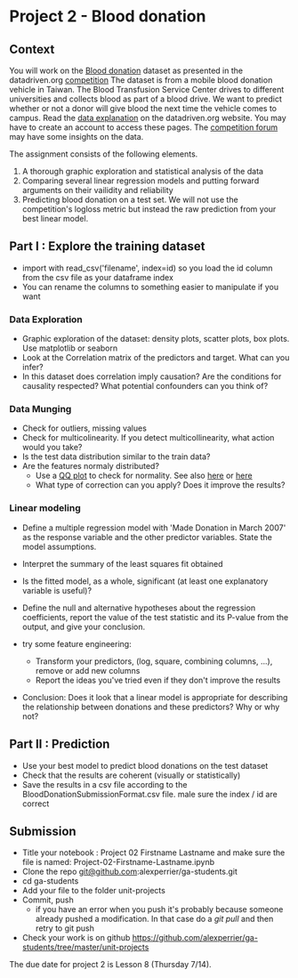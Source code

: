 # Project 2 - Blood donation

## Context

You will work on the [Blood donation](https://www.drivendata.org/competitions/2/) dataset as presented in the datadriven.org [competition](https://www.drivendata.org/competitions/2/)
The dataset is from a mobile blood donation vehicle in Taiwan. The Blood Transfusion Service Center drives to different universities and collects blood as part of a blood drive. We want to predict whether or not a donor will give blood the next time the vehicle comes to campus.
Read the [data explanation](https://www.drivendata.org/competitions/2/page/7/) on the datadriven.org website. You may have to create an account to access these pages.
The [competition forum](https://community.drivendata.org/c/warm-up-predict-blood-donations) may have some insights on the data.

The assignment consists of the following elements.

1. A thorough graphic exploration and statistical analysis of the data
2. Comparing several linear regression models and putting forward arguments on their vailidity and reliability
3. Predicting blood donation on a test set. We will not use the competition's logloss metric but instead the raw prediction from your best linear model.


## Part I : Explore the training dataset

* import with read_csv('filename', index=id) so you load the id column from the csv file as your dataframe index
* You can rename the columns to something easier to manipulate if you want

### Data Exploration
* Graphic exploration of the dataset: density plots, scatter plots, box plots. Use matplotlib or seaborn
* Look at the Correlation matrix of the predictors and target. What can you infer?
* In this dataset does correlation imply causation? Are the conditions for causality respected?
What potential confounders can you think of?

### Data Munging
* Check for outliers, missing values
* Check for multicolinearity. If you detect multicollinearity, what action would you take?
* Is the test data distribution similar to the train data?
* Are the features normaly distributed?
    * Use a [QQ plot](https://en.wikipedia.org/wiki/Q–Q_plot) to check for normality. See also [here](http://stackoverflow.com/questions/13865596/quantile-quantile-plot-using-scipy) or [here](http://docs.scipy.org/doc/scipy-0.14.0/reference/generated/scipy.stats.probplot.html)
    * What type of correction can you apply? Does it improve the results?

### Linear modeling
* Define a multiple regression model with 'Made Donation in March 2007' as the response variable and the other predictor
variables. State the model assumptions.

* Interpret the summary of the least squares fit obtained
* Is the fitted model, as a whole, significant (at least one explanatory variable is useful)?
* Define the null and alternative hypotheses about the regression coefficients, report the value
of the test statistic and its P-value from the output, and give your conclusion.

* try some feature engineering:
    * Transform your predictors, (log, square, combining columns, ...), remove or add new columns
    * Report the ideas you've tried even if they don't improve the results

* Conclusion: Does it look that a linear model is appropriate for describing the relationship between donations and these predictors? Why or why not?

## Part II : Prediction

* Use your best model to predict blood donations on the test dataset
* Check that the results are coherent (visually or statistically)
* Save the results in a csv file according to the BloodDonationSubmissionFormat.csv file. male sure the index / id are correct

## Submission

* Title your notebook : Project 02 Firstname Lastname and make sure the file is named: Project-02-Firstname-Lastname.ipynb
* Clone the repo git@github.com:alexperrier/ga-students.git
* cd ga-students
* Add your file to the folder unit-projects
* Commit, push
    * if you have an error when you push it's probably because someone already pushed a modification. In that case do a *git pull* and then retry to git push
* Check your work is on github https://github.com/alexperrier/ga-students/tree/master/unit-projects

The due date for project 2 is Lesson 8 (Thursday 7/14).

